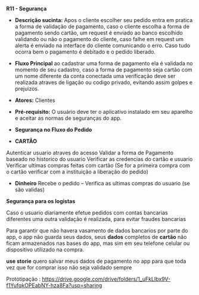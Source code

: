 **R11 - Segurança** 

- **Descrição sucinta:** 
Apos o cliente escolher seu pedido entra em pratica a forma de validação de pagamento, caso o cliente escolha a forma de pagamento 
sendo cartão, um request é enviado ao banco escolhido validando ou não o pagamento do cliente, caso falhe em request um alerta é enviado na interface do cliente comunicando o erro. Caso tudo ocorra bem o pagamento é debitado e o pedido liberado.

- **Fluxo Principal**
ao cadastrar uma forma de pagamento ela é validada no momento de seu cadastro, caso a forma de pagamento seja cartão com um nome diferente da conta conectada uma verificação deve ser realizada atraves de ligação ou codigo privado, evitando assim golpes e prejuizos.

- **Atores:** Clientes

- **Pré-requisito:** O usuário deve ter o aplicativo instalado em seu aparelho e aceitar as normas de seguranças do app. 

- **Segurança no Fluxo do Pedido**
 
- **CARTÃO** 

Autenticar usuario atraves do acesso 
Validar a forma de Pagamento baseado no historico do usuario 
Verificar as credencias do cartão e usuario  
Verificar ultimas compras feitas com cartão (Se for a primeira compra com o cartão verificar com a instituição a liberação do pedido) 
- **Dinheiro** 
Recebe o pedido – Verifica as ultimas compras do usuario (se são validas) 

**Segurança para os logistas** 

Caso o usuario diariamente efetue pedidos com contas bancarias diferentes uma outra validação é realizada, para evitar fraudes bancarias

Para garantir que não havera vasamento de dados bancarios por parte do app, o app não guarda seus dados, seus **dados** completos de **cartão** não ficam armazenados nas bases do app, mas sim em seu telefone celular ou dispositivo utilizado na compra. 
 

**use storie** 
quero salvar meus dados de pagamento no app para que toda vez que for comprar isso não seja validado sempre

Prototipação :
https://drive.google.com/drive/folders/1_uFkLIbx9V-f1YufqkOPEabNY-hza8Fa?usp=sharing


